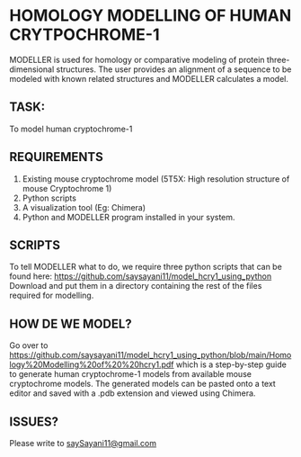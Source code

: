 # HOMOLOGY MODELLING OF HUMAN CRYTPOCHROME-1

MODELLER is used for homology or comparative modeling of protein three-dimensional structures. 
The user provides an alignment of a sequence to be modeled with known related structures and 
MODELLER calculates a model.

## TASK:

To model human cryptochrome-1 

## REQUIREMENTS

1. Existing mouse cryptochrome model (5T5X: High resolution structure of mouse Cryptochrome 1)
2. Python scripts
3. A visualization tool (Eg: Chimera)
4. Python and MODELLER program installed in your system.

## SCRIPTS

To tell MODELLER what to do, we require three python scripts that can be found here: https://github.com/saysayani11/model_hcry1_using_python
Download and put them in a directory containing the rest of the files required for modelling. 

## HOW DE WE MODEL?

Go over to https://github.com/saysayani11/model_hcry1_using_python/blob/main/Homology%20Modelling%20of%20%20hcry1.pdf 
which is a step-by-step guide to generate human cryptochrome-1 models from available mouse cryptochrome models. The 
generated models can be pasted onto a text editor and saved with a .pdb extension and viewed using Chimera.

## ISSUES?

Please write to saySayani11@gmail.com


